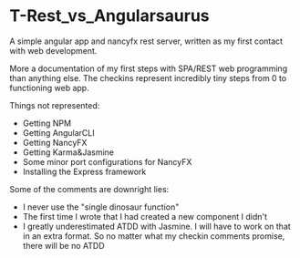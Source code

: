 # T-Rest_vs_Angularsaurus
A simple angular app and nancyfx rest server, written as my first contact with web development. 

More a documentation of my first steps with SPA/REST web programming than anything else.
The checkins represent incredibly tiny steps from 0 to functioning web app.

Things not represented:

- Getting NPM
- Getting AngularCLI
- Getting NancyFX
- Getting Karma&Jasmine
- Some minor port configurations for NancyFX
- Installing the Express framework 

Some of the comments are downright lies:

- I never use the "single dinosaur function"
- The first time I wrote that I had created a new component I didn't
- I greatly underestimated ATDD with Jasmine. I will have to work on that in an extra format.
  So no matter what my checkin comments promise, there will be no ATDD
